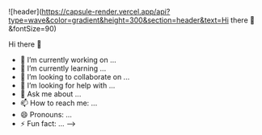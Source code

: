 ![header](https://capsule-render.vercel.app/api?type=wave&color=gradient&height=300&section=header&text=Hi there 👋&fontSize=90)



Hi there 👋




- 🔭 I’m currently working on ...
- 🌱 I’m currently learning ...
- 👯 I’m looking to collaborate on ...
- 🤔 I’m looking for help with ...
- 💬 Ask me about ...
- 📫 How to reach me: ...
- 😄 Pronouns: ...
- ⚡ Fun fact: ...
-->
